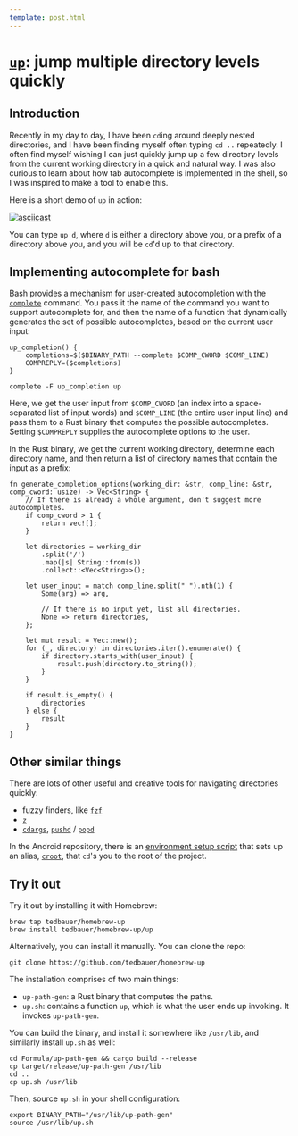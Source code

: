 ```yaml
---
template: post.html
---
```


# [`up`](https://github.com/tedbauer/homebrew-up): jump multiple directory levels quickly

## Introduction

Recently in my day to day, I have been `cd`ing around deeply nested directories, and I have been finding myself often typing `cd ..` repeatedly. I often find myself wishing I can just quickly jump up a few directory levels from the current working directory in a quick and natural way. I was also curious to learn about how tab autocomplete is implemented in the shell, so I was inspired to make a tool to enable this.

Here is a short demo of `up` in action:

[![asciicast](https://asciinema.org/a/fdSxD29IhP6LmXuGQpbm27sNf.svg)](https://asciinema.org/a/fdSxD29IhP6LmXuGQpbm27sNf)

You can type `up d`, where `d` is either a directory above you, or a prefix of a directory above you, and you will be `cd`'d up to that directory.

## Implementing autocomplete for bash

Bash provides a mechanism for user-created autocompletion with the [`complete`](https://linuxcommand.org/lc3_man_pages/completeh.html) command. You pass it the name of the command you want to support autocomplete for, and then the name of a function that dynamically generates the set of possible autocompletes, based on the current user input:

```
up_completion() {
    completions=$($BINARY_PATH --complete $COMP_CWORD $COMP_LINE)
    COMPREPLY=($completions)
}

complete -F up_completion up
```

Here, we get the user input from `$COMP_CWORD` (an index into a space-separated list of input words) and `$COMP_LINE` (the entire user input line) and pass them to a Rust binary that computes the possible autocompletes. Setting `$COMPREPLY` supplies the autocomplete options to the user.

In the Rust binary, we get the current working directory, determine each directory name, and then return a list of directory names that contain the input as a prefix:

```
fn generate_completion_options(working_dir: &str, comp_line: &str, comp_cword: usize) -> Vec<String> {
    // If there is already a whole argument, don't suggest more autocompletes.
    if comp_cword > 1 {
        return vec![];
    }

    let directories = working_dir
        .split('/')
        .map(|s| String::from(s))
        .collect::<Vec<String>>();

    let user_input = match comp_line.split(" ").nth(1) {
        Some(arg) => arg,

        // If there is no input yet, list all directories.
        None => return directories,
    };

    let mut result = Vec::new();
    for (_, directory) in directories.iter().enumerate() {
        if directory.starts_with(user_input) {
            result.push(directory.to_string());
        }
    }

    if result.is_empty() {
        directories
    } else {
        result
    }
}
```

## Other similar things

There are lots of other useful and creative tools for navigating directories quickly:

- fuzzy finders, like [`fzf`](https://github.com/junegunn/fzf)
- [`z`](https://github.com/rupa/z)
- [`cdargs`](https://linux.die.net/man/1/cdargs), [`pushd`](https://linuxcommand.org/lc3_man_pages/pushdh.html) / [`popd`](https://linuxcommand.org/lc3_man_pages/popdh.html)

In the Android repository, there is an [environment setup script](https://cs.android.com/android/platform/superproject/main/+/main:build/make/envsetup.sh) that sets up an alias, [`croot`](https://cs.android.com/android/_/android/platform/build/+/db666bcb0ce5934f75664076306a5912c0aa89b7:envsetup.sh;l=1044;bpv=1;bpt=0), that `cd`'s you to the root of the project.

## Try it out

Try it out by installing it with Homebrew:

```
brew tap tedbauer/homebrew-up
brew install tedbauer/homebrew-up/up
```

Alternatively, you can install it manually. You can clone the repo:

```
git clone https://github.com/tedbauer/homebrew-up
```

The installation comprises of two main things:

- `up-path-gen`: a Rust binary that computes the paths.
- `up.sh`: contains a function `up`, which is what the user ends up invoking. It invokes `up-path-gen`.

You can build the binary, and install it somewhere like `/usr/lib`, and similarly install `up.sh` as well:

```
cd Formula/up-path-gen && cargo build --release
cp target/release/up-path-gen /usr/lib
cd ..
cp up.sh /usr/lib
```

Then, source `up.sh` in your shell configuration:

```
export BINARY_PATH="/usr/lib/up-path-gen"
source /usr/lib/up.sh
```
